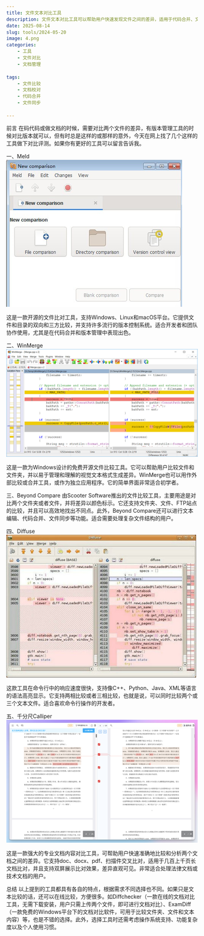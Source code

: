 ```yaml
---
title: 文件文本对比工具
description: 文件文本对比工具可以帮助用户快速发现文件之间的差异，适用于代码合并、文档校对以及复杂文件结构的管理。
date: 2025-08-14
slug: tools/2024-05-20
image: 4.png
categories:
    - 工具
    - 文件对比
    - 文档管理

tags:
    - 文件比较
    - 文档校对
    - 代码合并
    - 文件同步
   
---
```


前言
在码代码或做文档的时候，需要对比两个文件的差异，有版本管理工具的时候对比版本就可以，但有时总是这样的或那样的意外，今天在网上找了几个这样的工具做下对比评测。如果你有更好的工具可以留言告诉我。

一、Meld
![](1.png)

这是一款开源的文件比对工具，支持Windows、Linux和macOS平台。它提供文件和目录的双向和三方比较，并支持许多流行的版本控制系统。适合开发者和团队协作使用，尤其是在代码合并和版本管理中表现出色。

二、WinMerge
![](2.png)

这是一款为Windows设计的免费开源文件比较工具。它可以帮助用户比较文件和文件夹，并以易于管理和理解的视觉文本格式生成差异。WinMerge也可以用作外部比较或合并工具，或作为独立应用程序。它的简单界面非常适合初学者。

三、Beyond Compare
由Scooter Software推出的文件比较工具，主要用途是对比两个文件夹或者文件，并将差异以颜色标示。它还支持文件夹、文件、FTP站点的比较，并且可以高效地找出不同点。此外，Beyond Compare还可以进行文本编辑、代码合并、文件同步等功能。适合需要处理复杂文件结构的用户。

四、Diffuse
![](3.png)

这款工具在命令行中的响应速度很快，支持像C++、Python、Java、XML等语言的语法高亮显示。它支持两相比较或者三相比较，也就是说，可以同时比较两个或三个文本文件。适合喜欢命令行操作的开发者。

五、千分尺Calliper
![](4.png)

这是一款强大的专业文档内容对比工具，可帮助用户快速准确地比较和分析两个文档之间的差异。它支持doc、docx、pdf、扫描件交叉比对，适用于几百上千页长文档比对，并且支持双屏展示比对效果，差异直观可见。非常适合处理法律文档或技术文档的用户。

总结
以上提到的工具都具有各自的特点，根据需求不同选择也不同。如果只是文本比较的话，还可以在线比较，方便很多。如Diffchecker（一款在线的文档对比工具，无需下载安装，用户只需上传两个文件，即可进行文档对比）、ExamDiff（一款免费的Windows平台下的文档对比软件，可用于比较文件夹、文件和文本内容）等，也是不错的选择。此外，选择工具时还需考虑操作系统支持、功能复杂度以及个人使用习惯。
